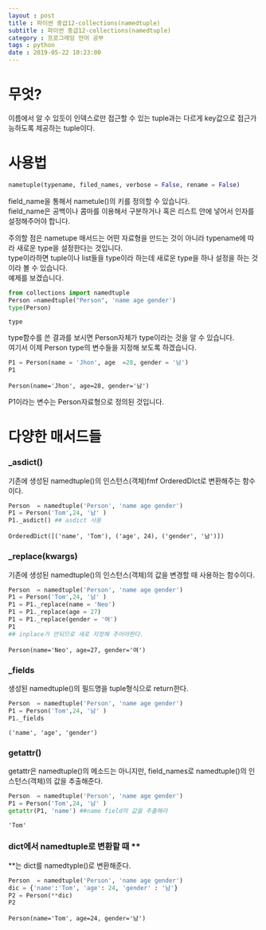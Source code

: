 ```yaml
---
layout : post
title : 파이썬 중급12-collections(namedtuple)
subtitle : 파이썬 중급12-collections(namedtuple)
category : 프로그래밍 언어 공부
tags : python
date : 2019-05-22 10:23:00
---
```


# 무엇?

이름에서 알 수 있듯이 인덱스로만 접근할 수 있는 tuple과는 다르게 key값으로 접근가능하도록 제공하는 tuple이다.

# 사용법


```python
nametuple(typename, filed_names, verbose = False, rename = False)
```

field_name을 통해서 nametule()의 키를 정의할 수 있습니다.  
field_name은 공백이나 콤마를 이용해서 구분하거나 혹은 리스트 안에 넣어서 인자를 설정해주어야 합니다.  


주의할 점은 nametupe 매서드는 어떤 자료형을 만드는 것이 아니라 typename에 따라 새로운 type을 설정한다는 것입니다.    
type이라하면 tuple이나 list들을 type이라 하는데 새로운 type을 하나 설정을 하는 것이라 볼 수 있습니다.  
예제를 보겠습니다.  


```python
from collections import namedtuple
Person =namedtuple("Person", 'name age gender')
type(Person)
```




    type



type함수를 쓴 결과를 보시면 Person자체가 type이라는 것을 알 수 있습니다.  
여기서 이제 Person type의 변수들을 지정해 보도록 하겠습니다.


```python
P1 = Person(name = 'Jhon', age  =28, gender = '남')
P1
```




    Person(name='Jhon', age=28, gender='남')



P1이라는 변수는 Person자료형으로 정의된 것입니다.  

# 다양한 매서드들

### _asdict()

기존에 생성된 namedtuple()의 인스턴스(객체)fmf OrderedDIct로 변환해주는 함수이다.  


```python
Person  = namedtuple('Person', 'name age gender')
P1 = Person('Tom',24, '남' )
P1._asdict() ## asdict 사용
```




    OrderedDict([('name', 'Tom'), ('age', 24), ('gender', '남')])



### _replace(kwargs)

기존에 생성된 namedtuple()의 인스턴스(객체)의 값을 변경할 때 사용하는 함수이다.  


```python
Person  = namedtuple('Person', 'name age gender')
P1 = Person('Tom',24, '남' )
P1 = P1._replace(name = 'Neo')
P1 = P1._replace(age = 27)
P1 = P1._replace(gender = '여')
P1
## inplace가 안되므로 새로 지정해 주어야한다.
```




    Person(name='Neo', age=27, gender='여')



### _fields

생성된 namedtuple()의 필드명을 tuple형식으로 return한다.  


```python
Person  = namedtuple('Person', 'name age gender')
P1 = Person('Tom',24, '남' )
P1._fields
```




    ('name', 'age', 'gender')



### getattr()

getattr은 namedtuple()의 메소드는 아니지만, field_names로 namedtuple()의 인스턴스(객체)의 값을 추출해준다.  


```python
Person  = namedtuple('Person', 'name age gender')
P1 = Person('Tom',24, '남' )
getattr(P1, 'name') ##name field의 값을 추출해라
```




    'Tom'



### dict에서 namedtuple로 변환할 때 **

**는 dict를 namedtyple()로 변환해준다.


```python
Person  = namedtuple('Person', 'name age gender')
dic = {'name':'Tom', 'age': 24, 'gender' : '남'}
P2 = Person(**dic)
P2
```




    Person(name='Tom', age=24, gender='남')
